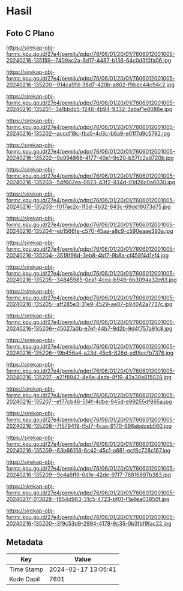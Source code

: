 # Hasil

## Foto C Plano

https://sirekap-obj-formc.kpu.go.id/27e4/pemilu/pdpr/76/06/01/20/01/7606012001005-20240216-135159--7409ac2a-6d17-4487-b136-64c0d3f0fa06.jpg

https://sirekap-obj-formc.kpu.go.id/27e4/pemilu/pdpr/76/06/01/20/01/7606012001005-20240216-135200--914ca9fd-38d7-420b-a802-f9bdc44c94c2.jpg

https://sirekap-obj-formc.kpu.go.id/27e4/pemilu/pdpr/76/06/01/20/01/7606012001005-20240216-135201--3a1bbdb5-1246-4b94-9332-3abaf1e8086e.jpg

https://sirekap-obj-formc.kpu.go.id/27e4/pemilu/pdpr/76/06/01/20/01/7606012001005-20240216-135202--accdf18c-fba5-4d3c-b6a9-e01f7d9c5792.jpg

https://sirekap-obj-formc.kpu.go.id/27e4/pemilu/pdpr/76/06/01/20/01/7606012001005-20240216-135202--9e994866-4177-40e1-9c20-b37fc2ad720b.jpg

https://sirekap-obj-formc.kpu.go.id/27e4/pemilu/pdpr/76/06/01/20/01/7606012001005-20240216-135203--54f602ea-0923-43f2-934d-01d26c0a6030.jpg

https://sirekap-obj-formc.kpu.go.id/27e4/pemilu/pdpr/76/06/01/20/01/7606012001005-20240216-135203--f017ac2c-1f5d-4b32-843c-69de18073d75.jpg

https://sirekap-obj-formc.kpu.go.id/27e4/pemilu/pdpr/76/06/01/20/01/7606012001005-20240216-135204--eb1566fe-c570-45aa-a8c9-c590eaae393a.jpg

https://sirekap-obj-formc.kpu.go.id/27e4/pemilu/pdpr/76/06/01/20/01/7606012001005-20240216-135204--3518f98d-3eb8-4bf7-9b8a-cf458f4d1ef4.jpg

https://sirekap-obj-formc.kpu.go.id/27e4/pemilu/pdpr/76/06/01/20/01/7606012001005-20240216-135205--34845985-0eaf-4cea-b946-6b3094a32e83.jpg

https://sirekap-obj-formc.kpu.go.id/27e4/pemilu/pdpr/76/06/01/20/01/7606012001005-20240216-135205--aff285e3-31e9-4529-ae07-b94042a7737c.jpg

https://sirekap-obj-formc.kpu.go.id/27e4/pemilu/pdpr/76/06/01/20/01/7606012001005-20240216-135206--45027a0b-e7ef-44b7-9d2b-9d4f757a91c8.jpg

https://sirekap-obj-formc.kpu.go.id/27e4/pemilu/pdpr/76/06/01/20/01/7606012001005-20240216-135206--19b456a4-a23d-45c6-826d-edf8ecfb7376.jpg

https://sirekap-obj-formc.kpu.go.id/27e4/pemilu/pdpr/76/06/01/20/01/7606012001005-20240216-135207--a21f8942-4e6a-4ada-8f19-42a38a815028.jpg

https://sirekap-obj-formc.kpu.go.id/27e4/pemilu/pdpr/76/06/01/20/01/7606012001005-20240216-135207--ef77cb46-514f-4dbe-945d-e99255df865a.jpg

https://sirekap-obj-formc.kpu.go.id/27e4/pemilu/pdpr/76/06/01/20/01/7606012001005-20240216-135208--7f579419-f5d7-4caa-9170-698ebdceb560.jpg

https://sirekap-obj-formc.kpu.go.id/27e4/pemilu/pdpr/76/06/01/20/01/7606012001005-20240216-135209--63b66158-6c42-45c1-a881-ecf8c728c167.jpg

https://sirekap-obj-formc.kpu.go.id/27e4/pemilu/pdpr/76/06/01/20/01/7606012001005-20240216-135209--9e4a6ff6-0d1e-42de-97f7-76816697b383.jpg

https://sirekap-obj-formc.kpu.go.id/27e4/pemilu/pdpr/76/06/01/20/01/7606012001005-20240217-013828--f854d963-31c5-4723-bf01-f1a4ea03850f.jpg

https://sirekap-obj-formc.kpu.go.id/27e4/pemilu/pdpr/76/06/01/20/01/7606012001005-20240216-135200--3f9c53d9-2994-4178-9c35-0b3fbf9fac22.jpg


## Metadata

| Key        | Value               |
| ---------- | ------------------- |
| Time Stamp | 2024-02-17 13:05:41 |
| Kode Dapil | 7601                |



